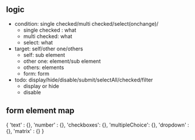 ## logic ##
* condition: single checked/multi checked/select(onchange)/
	* single checked : what
	* multi checked: what
	* select: what
* target: self/other one/others
	* self: sub element
	* other one: element/sub element
	* others: elements
	* form: form
* todo: display/hide/disable/submit/selectAll/checked/filter
	* display or hide
	* disable

## form element map ##
{
	'text' : {},
	'number' : {},
	'checkboxes': {},
	'multipleChoice': {},
	'dropdown' : {},
	'matrix' : {}
}
